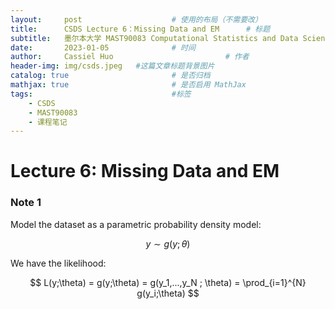```yaml
---
layout:     post   				    # 使用的布局（不需要改）
title:      CSDS Lecture 6：Missing Data and EM  	# 标题 
subtitle:   墨尔本大学 MAST90083 Computational Statistics and Data Science 课程笔记 #副标题
date:       2023-01-05 				# 时间
author:     Cassiel Huo  						# 作者
header-img: img/csds.jpeg 	#这篇文章标题背景图片
catalog: true 						# 是否归档
mathjax: true                       # 是否启用 MathJax
tags:								#标签
    - CSDS
    - MAST90083
    - 课程笔记
---
```


# Lecture 6: Missing Data and EM 


### Note 1


Model the dataset as a parametric probability density model:

$$ y \sim g(y;\theta)$$

We have the likelihood:

$$ 
L(y;\theta) = g(y;\theta) = g(y_1,...,y_N ; \theta) = \prod_{i=1}^{N} g(y_i;\theta) $$
